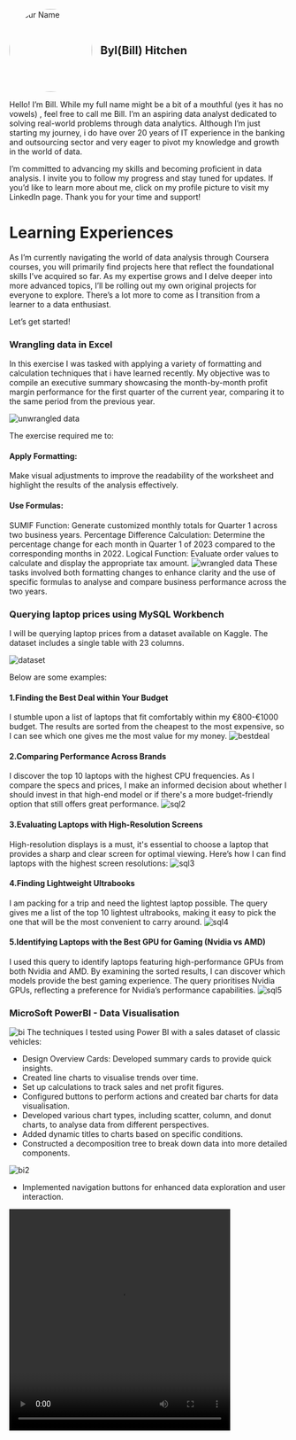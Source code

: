<p style="display: flex; align-items: center;">
  <a href="https://www.linkedin.com/in/byl-bill-hitchen-029876323/" target="_blank" rel="noopener noreferrer">
    <img src="https://github.com/BylHitchen/Portfolio/blob/main/IMG_5781.jpg?raw=true" alt="Your Name" style="border-radius: 50%; width: 150px; height: 150px; object-fit: cover; margin-right: 15px;">
  </a>
  <span style="font-size: 20px; font-weight: bold;">Byl(Bill) Hitchen</span>
</p>

Hello! I’m Bill. While my full name might be a bit of a mouthful (yes it has no vowels) , feel free to call me Bill. I’m an aspiring data analyst dedicated to solving real-world problems through data analytics. Although I’m just starting my journey, i do have over 20 years of IT experience in the banking and outsourcing sector and very eager to pivot my knowledge and growth in the world of data.

I’m committed to advancing my skills and becoming proficient in data analysis. I invite you to follow my progress and stay tuned for updates. If you’d like to learn more about me, click on my profile picture to visit my LinkedIn page. Thank you for your time and support!

# Learning Experiences
As I’m currently navigating the world of data analysis through Coursera courses, you will primarily find projects here that reflect the foundational skills I’ve acquired so far. As my expertise grows and I delve deeper into more advanced topics, I’ll be rolling out my own original projects for everyone to explore. There’s a lot more to come as I transition from a learner to a data enthusiast.

Let’s get started!

### Wrangling data in Excel
In this exercise I was tasked with applying a variety of formatting and calculation techniques that i have learned recently. My objective was to compile an executive summary showcasing the month-by-month profit margin performance for the first quarter of the current year, comparing it to the same period from the previous year.

![unwrangled data](https://github.com/BylHitchen/Portfolio/blob/main/unwrangle.JPG?raw=true)

The exercise required me to:
#### Apply Formatting: 
Make visual adjustments to improve the readability of the worksheet and highlight the results of the analysis effectively.
#### Use Formulas:
SUMIF Function: Generate customized monthly totals for Quarter 1 across two business years.
Percentage Difference Calculation: Determine the percentage change for each month in Quarter 1 of 2023 compared to the corresponding months in 2022.
Logical Function: Evaluate order values to calculate and display the appropriate tax amount.
![wrangled data](https://github.com/BylHitchen/Portfolio/blob/main/wrangle.JPG?raw=true)
These tasks involved both formatting changes to enhance clarity and the use of specific formulas to analyse and compare business performance across the two years.

### Querying laptop prices using MySQL Workbench
I will be querying laptop prices from a dataset available on Kaggle. The dataset includes a single table with 23 columns. 

![dataset](https://github.com/BylHitchen/Portfolio/blob/main/sqlport.JPG?raw=true)

Below are some examples:
#### 1.Finding the Best Deal within Your Budget
I stumble upon a list of laptops that fit comfortably within my €800-€1000 budget. The results are sorted from the cheapest to the most expensive, so I can see which one gives me the most value for my money.
![bestdeal](https://github.com/BylHitchen/Portfolio/blob/main/sql1.JPG?raw=true)

#### 2.Comparing Performance Across Brands
I discover the top 10 laptops with the highest CPU frequencies. As I compare the specs and prices, I make an informed decision about whether I should invest in that high-end model or if there's a more budget-friendly option that still offers great performance.
![sql2](https://github.com/BylHitchen/Portfolio/blob/main/sql2.JPG?raw=true)

#### 3.Evaluating Laptops with High-Resolution Screens
High-resolution displays is a must, it's essential to choose a laptop that provides a sharp and clear screen for optimal viewing. Here’s how I can find laptops with the highest screen resolutions:
![sql3](https://github.com/BylHitchen/Portfolio/blob/main/sql3.JPG?raw=true)

#### 4.Finding Lightweight Ultrabooks
I am packing for a trip and need the lightest laptop possible. The query gives me a list of the top 10 lightest ultrabooks, making it easy to pick the one that will be the most convenient to carry around.
![sql4](https://github.com/BylHitchen/Portfolio/blob/main/sql4.JPG?raw=true)

#### 5.Identifying Laptops with the Best GPU for Gaming (Nvidia vs AMD)
I used this query to identify laptops featuring high-performance GPUs from both Nvidia and AMD. By examining the sorted results, I can discover which models provide the best gaming experience. The query prioritises Nvidia GPUs, reflecting a preference for Nvidia’s performance capabilities.
![sql5](https://github.com/BylHitchen/Portfolio/blob/main/sql5.JPG?raw=true)

### MicroSoft PowerBI - Data Visualisation
![bi](https://github.com/BylHitchen/Portfolio/blob/main/PBI1.JPG?raw=true)
The techniques I tested using Power BI with a sales dataset of classic vehicles:
* Design Overview Cards: Developed summary cards to provide quick insights.
* Created line charts to visualise trends over time.
* Set up calculations to track sales and net profit figures.
* Configured buttons to perform actions and created bar charts for data visualisation.
* Developed various chart types, including scatter, column, and donut charts, to analyse data from different perspectives.
* Added dynamic titles to charts based on specific conditions.
* Constructed a decomposition tree to break down data into more detailed components.

![bi2](https://github.com/BylHitchen/Portfolio/blob/main/PBI2.JPG?raw=true)
* Implemented navigation buttons for enhanced data exploration and user interaction.
<video width="400" height="400" controls>
  <source src="https://github.com/BylHitchen/Portfolio/blob/main/pbi.mp4" type="video/mp4">
  Your browser does not support the video tag.
</video>











